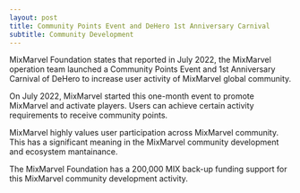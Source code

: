 ```yaml
---
layout: post
title: Community Points Event and DeHero 1st Anniversary Carnival
subtitle: Community Development 
---
```


MixMarvel Foundation states that reported in July 2022, the MixMarvel operation team launched a Community Points Event and 1st Anniversary Carnival of DeHero to increase user activity of MixMarvel global community. 

On July 2022, MixMarvel started this one-month event to promote MixMarvel and activate players. Users can achieve certain activity requirements to receive community points. 

MixMarvel highly values user participation across MixMarvel community. This has a significant meaning in the MixMarvel community development and ecosystem mantainance. 

The MixMarvel Foundation has a 200,000 MIX back-up funding support for this MixMarvel community development activity. 

